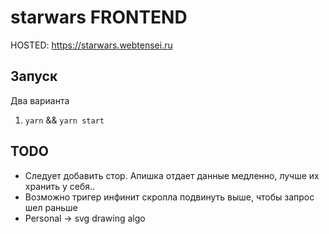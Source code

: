 # starwars FRONTEND
HOSTED: https://starwars.webtensei.ru  

## Запуск

Два варианта
1. `yarn` && `yarn start`

## TODO

* Следует добавить стор. Апишка отдает данные медленно, лучше их хранить у себя..
* Возможно тригер инфинит скролла подвинуть выше, чтобы запрос шел раньше
* Personal -> svg drawing algo 


